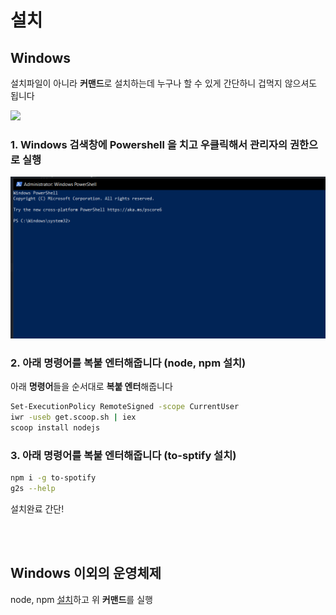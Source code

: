 # 설치

## Windows

설치파일이 아니라 **커맨드**로 설치하는데 누구나 할 수 있게 간단하니 겁먹지 않으셔도 됩니다

<img src="https://user-images.githubusercontent.com/27716524/123204750-abd5f780-d4f3-11eb-9698-3190870e55ed.png" width="500"/>


### 1. **Windows** 검색창에 **Powershell** 을 치고 우클릭해서 **관리자의 권한으로 실행**

<p align="center">
<img src="../assets/screenshot/powershell.png" />
</p>



### 2. 아래 **명령어**를 **복붙 엔터**해줍니다 (**node, npm 설치**)
아래 **명령어**들을 순서대로 **복붙 엔터**해줍니다
```bash
Set-ExecutionPolicy RemoteSigned -scope CurrentUser
iwr -useb get.scoop.sh | iex
scoop install nodejs
```

### 3. 아래 **명령어**를 **복붙 엔터**해줍니다 (**to-sptify 설치**)
```bash
npm i -g to-spotify
g2s --help
```
설치완료 간단!



<br/>
<br/>

## Windows 이외의 운영체제
node, npm [설치](https://nodejs.org/ko/download/)하고 위 **커맨드**를 실행
